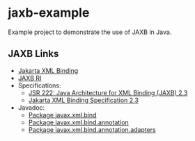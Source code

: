 jaxb-example
============

Example project to demonstrate the use of JAXB in Java.

## JAXB Links

* [Jakarta XML Binding](https://projects.eclipse.org/projects/ee4j.jaxb)
* [JAXB RI](https://eclipse-ee4j.github.io/jaxb-ri/)
* Specifications:
  * [JSR 222: Java Architecture for XML Binding (JAXB) 2.3](https://www.jcp.org/en/jsr/detail?id=222)
  * [Jakarta XML Binding Specification 2.3](https://jakarta.ee/specifications/xml-binding/2.3/)
* Javadoc:
  * [Package javax.xml.bind](https://jakarta.ee/specifications/xml-binding/2.3/apidocs/javax/xml/bind/package-summary.html)
  * [Package javax.xml.bind.annotation](https://jakarta.ee/specifications/xml-binding/2.3/apidocs/javax/xml/bind/annotation/package-summary.html)
  * [Package javax.xml.bind.annotation.adapters](https://jakarta.ee/specifications/xml-binding/2.3/apidocs/javax/xml/bind/annotation/adapters/package-summary.html)
